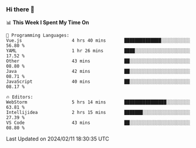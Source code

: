 ### Hi there 👋

<!--
**asdf12303116/asdf12303116** is a ✨ _special_ ✨ repository because its `README.md` (this file) appears on your GitHub profile.

Here are some ideas to get you started:

- 🔭 I’m currently working on ...
- 🌱 I’m currently learning ...
- 👯 I’m looking to collaborate on ...
- 🤔 I’m looking for help with ...
- 💬 Ask me about ...
- 📫 How to reach me: ...
- 😄 Pronouns: ...
- ⚡ Fun fact: ...
-->

<!--START_SECTION:waka-->
📊 **This Week I Spent My Time On** 

```text
💬 Programming Languages: 
Vue.js                   4 hrs 40 mins       ██████████████░░░░░░░░░░░   56.80 % 
YAML                     1 hr 26 mins        ████░░░░░░░░░░░░░░░░░░░░░   17.52 % 
Other                    43 mins             ██░░░░░░░░░░░░░░░░░░░░░░░   08.80 % 
Java                     42 mins             ██░░░░░░░░░░░░░░░░░░░░░░░   08.71 % 
JavaScript               40 mins             ██░░░░░░░░░░░░░░░░░░░░░░░   08.17 % 

🔥 Editors: 
WebStorm                 5 hrs 14 mins       ████████████████░░░░░░░░░   63.81 % 
Intellijidea             2 hrs 15 mins       ███████░░░░░░░░░░░░░░░░░░   27.39 % 
VS Code                  43 mins             ██░░░░░░░░░░░░░░░░░░░░░░░   08.80 % 
```


 Last Updated on 2024/02/11 18:30:35 UTC
<!--END_SECTION:waka-->
